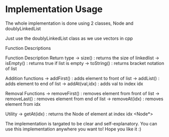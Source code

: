# Implementation Usage

The whole implementation is done using 2 classes, Node and doublyLinkedList

Just use the doublyLinkedList class as we use vectors in cpp

Function Descriptions

  Function                  Description                               Return type
-> size()                 : returns the size of linkedlist            <int>
-> isEmpty()              : returns true if list is empty             <bool>
-> toString()             : returns bracket notation of list          <string>

  Addition functions
-> addFirst()             : adds element to front of list             <void>
-> addList()              : adds element to end of list               <void>
-> addAt(val,idx)         : adds val to index idx                     <void>
  
  Removal Functions
-> removeFirst()          : removes element from front of list        <int>
-> removeLast()           : removes element from end of list          <int>
-> removeAt(idx)          : removes element from idx                  <int>
  
  Utility
-> getAt(idx)             : returns the Node of element at index idx  <Node*>
  
The implementation is targated to be clear and self-explanatory. You can use this implementation anywhere you want to!
Hope you like it :)
